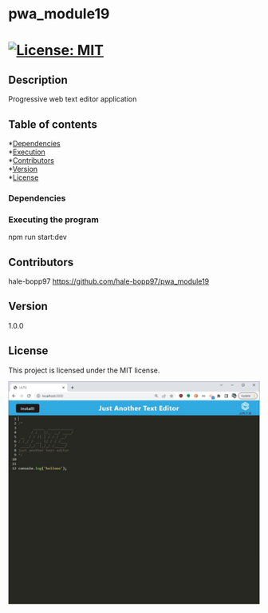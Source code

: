# pwa_module19
# [![License: MIT](https://img.shields.io/badge/License-MIT-yellow.svg)](https://opensource.org/licenses/MIT)

## Description
Progressive web text editor application

## Table of contents
*[Dependencies](#dependencies)  
*[Execution](#installation)  
*[Contributors](#contributors)  
*[Version](#version)  
*[License](#license)  

### Dependencies


### Executing the program
npm run start:dev

## Contributors
hale-bopp97 https://github.com/hale-bopp97/pwa_module19

## Version
1.0.0

## License
This project is licensed under the MIT license.

![screenshot](https://github.com/hale-bopp97/pwa_module19/blob/main/Develop/assets/Capture.JPG?raw=true)
    